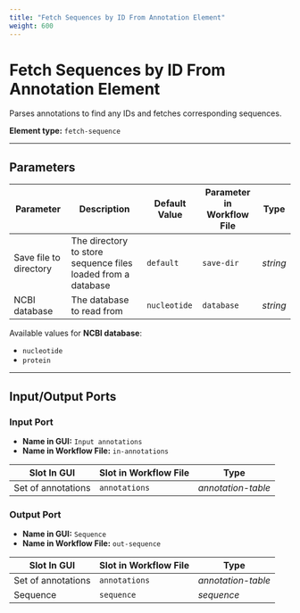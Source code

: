 ```yaml
---
title: "Fetch Sequences by ID From Annotation Element"
weight: 600
---
```


# Fetch Sequences by ID From Annotation Element

Parses annotations to find any IDs and fetches corresponding sequences.

**Element type:** `fetch-sequence`

---

## Parameters

| **Parameter**          | **Description**                                              | **Default Value** | **Parameter in Workflow File** | **Type** |
|------------------------|--------------------------------------------------------------|-------------------|--------------------------------|----------|
| Save file to directory | The directory to store sequence files loaded from a database | `default`         | `save-dir`                     | _string_ |
| NCBI database          | The database to read from                                    | `nucleotide`      | `database`                     | _string_ |

Available values for **NCBI database**:

- `nucleotide`
- `protein`

---

## Input/Output Ports

### Input Port

- **Name in GUI:** `Input annotations`
- **Name in Workflow File:** `in-annotations`

| Slot In GUI        | Slot in Workflow File | Type               |
|--------------------|-----------------------|--------------------|
| Set of annotations | `annotations`         | _annotation-table_ |

### Output Port

- **Name in GUI:** `Sequence`
- **Name in Workflow File:** `out-sequence`

| Slot In GUI        | Slot in Workflow File | Type               |
|--------------------|-----------------------|--------------------|
| Set of annotations | `annotations`         | _annotation-table_ |
| Sequence           | `sequence`            | _sequence_         |
